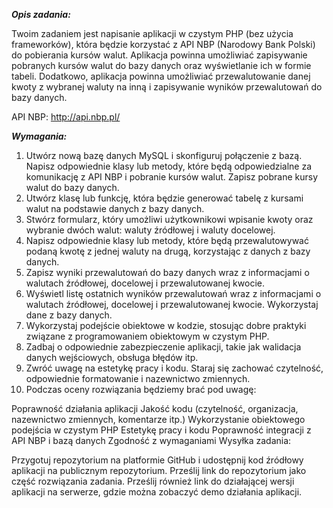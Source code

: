 ***Opis zadania:***

Twoim zadaniem jest napisanie aplikacji w czystym PHP (bez użycia frameworków), która będzie korzystać z API NBP (Narodowy Bank Polski) do pobierania kursów walut. Aplikacja powinna umożliwiać zapisywanie pobranych kursów walut do bazy danych oraz wyświetlanie ich w formie tabeli. Dodatkowo, aplikacja powinna umożliwiać przewalutowanie danej kwoty z wybranej waluty na inną i zapisywanie wyników przewalutowań do bazy danych.

API NBP: http://api.nbp.pl/

***Wymagania:***

1. Utwórz nową bazę danych MySQL i skonfiguruj połączenie z bazą.
Napisz odpowiednie klasy lub metody, które będą odpowiedzialne za komunikację z API NBP i pobranie kursów walut.
Zapisz pobrane kursy walut do bazy danych.
2. Utwórz klasę lub funkcję, która będzie generować tabelę z kursami walut na podstawie danych z bazy danych.
3. Stwórz formularz, który umożliwi użytkownikowi wpisanie kwoty oraz wybranie dwóch walut: waluty źródłowej i waluty docelowej.
4. Napisz odpowiednie klasy lub metody, które będą przewalutowywać podaną kwotę z jednej waluty na drugą, korzystając z danych z bazy danych.
5. Zapisz wyniki przewalutowań do bazy danych wraz z informacjami o walutach źródłowej, docelowej i przewalutowanej kwocie.
6. Wyświetl listę ostatnich wyników przewalutowań wraz z informacjami o walutach źródłowej, docelowej i przewalutowanej kwocie. Wykorzystaj dane z bazy danych.
7. Wykorzystaj podejście obiektowe w kodzie, stosując dobre praktyki związane z programowaniem obiektowym w czystym PHP.
8. Zadbaj o odpowiednie zabezpieczenie aplikacji, takie jak walidacja danych wejściowych, obsługa błędów itp.
9. Zwróć uwagę na estetykę pracy i kodu. Staraj się zachować czytelność, odpowiednie formatowanie i nazewnictwo zmiennych.
10. Podczas oceny rozwiązania będziemy brać pod uwagę:

Poprawność działania aplikacji
Jakość kodu (czytelność, organizacja, nazewnictwo zmiennych, komentarze itp.)
Wykorzystanie obiektowego podejścia w czystym PHP
Estetykę pracy i kodu
Poprawność integracji z API NBP i bazą danych
Zgodność z wymaganiami
Wysyłka zadania:

Przygotuj repozytorium na platformie GitHub i udostępnij kod źródłowy aplikacji na publicznym repozytorium. Prześlij link do repozytorium jako część rozwiązania zadania.
Prześlij również link do działającej wersji aplikacji na serwerze, gdzie można zobaczyć demo działania aplikacji.
